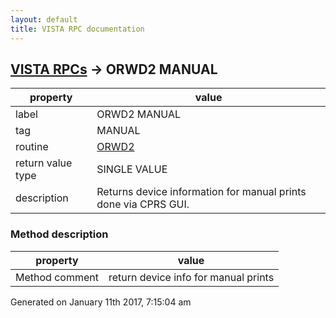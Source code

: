 ```yaml
---
layout: default
title: VISTA RPC documentation
---
```




## [VISTA RPCs](TableOfContent.md) &#8594; ORWD2 MANUAL 

 property | value 
--- | --- 
 label | ORWD2 MANUAL
 tag | MANUAL
 routine | [ORWD2](http://code.osehra.org/dox/Routine_ORWD2_source.html)
 return value type | SINGLE VALUE
 description | Returns device information for manual prints done via CPRS GUI.


### Method description

 property | value 
--- | --- 
 Method comment | return device info for manual prints




 Generated on January 11th 2017, 7:15:04 am